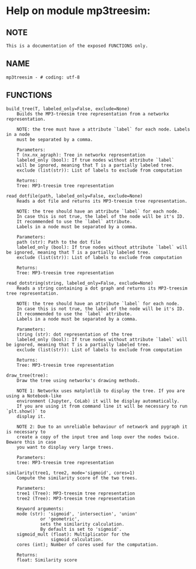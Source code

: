 # Help on module mp3treesim:

## NOTE
    This is a documentation of the exposed FUNCTIONS only.

## NAME
    mp3treesim - # coding: utf-8

## FUNCTIONS
    build_tree(T, labeled_only=False, exclude=None)
        Builds the MP3-treesim tree representation from a networkx representation.

        NOTE: the tree must have a attribute `label` for each node. Labels in a node
        must be separated by a comma.

        Parameters:
        T (nx.nx_agraph): Tree in networkx representation
        labeled_only (bool): If true nodes without attribute `label` 
        will be ignored, meaning that T is a partially labeled tree.
        exclude (list(str)): List of labels to exclude from computation

        Returns:
        Tree: MP3-treesim tree representation
        
    read_dotfile(path, labeled_only=False, exclude=None)
        Reads a dot file and returns its MP3-treesim tree representation.

        NOTE: the tree should have an attribute `label` for each node. 
        In case this is not true, the label of the node will be it's ID.    
        It recommended to use the `label` attribute.
        Labels in a node must be separated by a comma.

        Parameters: 
        path (str): Path to the dot file
        labeled_only (bool): If true nodes without attribute `label` will be ignored, meaning that T is a partially labeled tree.
        exclude (list(str)): List of labels to exclude from computation

        Returns: 
        Tree: MP3-treesim tree representation

    read_dotstring(string, labeled_only=False, exclude=None)
        Reads a string containing a dot graph and returns its MP3-treesim tree representation.

        NOTE: the tree should have an attribute `label` for each node. 
        In case this is not true, the label of the node will be it's ID.    
        It recommended to use the `label` attribute.
        Labels in a node must be separated by a comma.

        Parameters: 
        string (str): dot representation of the tree
        labeled_only (bool): If true nodes without attribute `label` will be ignored, meaning that T is a partially labeled tree.
        exclude (list(str)): List of labels to exclude from computation

        Returns: 
        Tree: MP3-treesim tree representation

    draw_tree(tree):
        Draw the tree using networkx's drawing methods.

        NOTE 1: Networkx uses matplotlib to display the tree. If you are using a Notebook-like
        environment (Jupyter, CoLab) it will be display automatically. 
        If you are using it from command line it will be necessary to run `plt.show()` to 
        display it.

        NOTE 2: Due to an unreliable behaviour of netxwork and pygraph it is necessary to
        create a copy of the input tree and loop over the nodes twice. Beware this in case
        you want to display very large trees.

        Parameters: 
        tree: MP3-treesim tree representation

    similarity(tree1, tree2, mode='sigmoid', cores=1)
        Compute the similarity score of the two trees.
        
        Parameters: 
        tree1 (Tree): MP3-treesim tree representation
        tree2 (Tree): MP3-treesim tree representation
        
        Keyword arguments:
        mode (str): 'sigmoid', 'intersection', 'union'
                 or 'geometric',
                 sets the similarity calculation.
                 By default is set to 'sigmoid'.
        sigmoid_mult (float): Multiplicator for the 
                     sigmoid calculation.
        cores (int); Number of cores used for the computation.
        
        Returns: 
        float: Similarity score